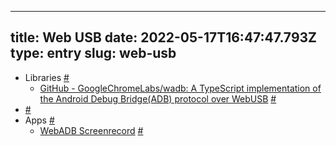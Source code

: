 
---
title: Web USB 
date: 2022-05-17T16:47:47.793Z
type: entry
slug: web-usb
---
* Libraries [#](#6283d1d0-dcba-4bcc-a2e4-9e8dc0cedb89)<a name="6283d1d0-dcba-4bcc-a2e4-9e8dc0cedb89"></a>
  * [GitHub - GoogleChromeLabs/wadb: A TypeScript implementation of the Android Debug Bridge(ADB) protocol over WebUSB](https://github.com/GoogleChromeLabs/wadb/) [#](#6283d1c1-da1b-4c12-94e9-02ab5fb86760)<a name="6283d1c1-da1b-4c12-94e9-02ab5fb86760"></a>
*  [#](#6283d1cc-e4a8-4f44-99d3-fdbead21d0ac)<a name="6283d1cc-e4a8-4f44-99d3-fdbead21d0ac"></a>
* Apps [#](#6283d1cc-f5a3-4fb5-be8d-ddee08643c08)<a name="6283d1cc-f5a3-4fb5-be8d-ddee08643c08"></a>
  * [WebADB Screenrecord](https://screenrecord.bandarra.me/) [#](#e60dd9a6-813c-487d-a848-6728c7bb1a61)<a name="e60dd9a6-813c-487d-a848-6728c7bb1a61"></a>

